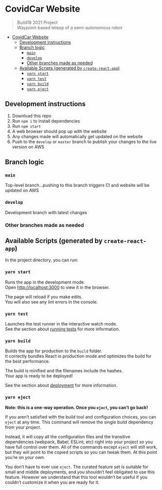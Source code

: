 # CovidCar Website

> Build18 2021 Project
> <br>Waypoint-based teleop of a semi-autonomous robot

- [CovidCar Website](#covidcar-website)
  - [Development instructions](#development-instructions)
  - [Branch logic](#branch-logic)
    - [`main`](#main)
    - [`develop`](#develop)
    - [Other branches made as needed](#other-branches-made-as-needed)
  - [Available Scripts (generated by `create-react-app`)](#available-scripts-generated-by-create-react-app)
    - [`yarn start`](#yarn-start)
    - [`yarn test`](#yarn-test)
    - [`yarn build`](#yarn-build)
    - [`yarn eject`](#yarn-eject)
## Development instructions
1. Download this repo
2. Run `npm i` to install dependencies
3. Run `npm start`
4. A web browser should pop up with the website
5. Any changes made will automatically get updated on the website
6. Push to the `develop` or `master` branch to publish your changes to the live version on AWS

## Branch logic
### `main`
Top-level branch...pushing to this branch triggers CI and website will be updated on AWS
### `develop`
Development branch with latest changes
### Other branches made as needed

## Available Scripts (generated by `create-react-app`)

In the project directory, you can run:

### `yarn start`

Runs the app in the development mode.\
Open [http://localhost:3000](http://localhost:3000) to view it in the browser.

The page will reload if you make edits.\
You will also see any lint errors in the console.

### `yarn test`

Launches the test runner in the interactive watch mode.\
See the section about [running tests](https://facebook.github.io/create-react-app/docs/running-tests) for more information.

### `yarn build`

Builds the app for production to the `build` folder.\
It correctly bundles React in production mode and optimizes the build for the best performance.

The build is minified and the filenames include the hashes.\
Your app is ready to be deployed!

See the section about [deployment](https://facebook.github.io/create-react-app/docs/deployment) for more information.

### `yarn eject`

**Note: this is a one-way operation. Once you `eject`, you can’t go back!**

If you aren’t satisfied with the build tool and configuration choices, you can `eject` at any time. This command will remove the single build dependency from your project.

Instead, it will copy all the configuration files and the transitive dependencies (webpack, Babel, ESLint, etc) right into your project so you have full control over them. All of the commands except `eject` will still work, but they will point to the copied scripts so you can tweak them. At this point you’re on your own.

You don’t have to ever use `eject`. The curated feature set is suitable for small and middle deployments, and you shouldn’t feel obligated to use this feature. However we understand that this tool wouldn’t be useful if you couldn’t customize it when you are ready for it.
